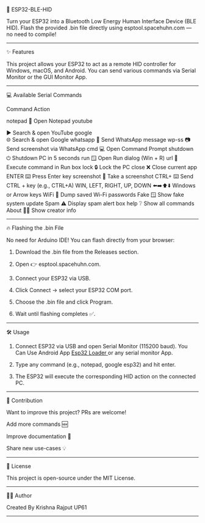 🚀 ESP32-BLE-HID

Turn your ESP32 into a Bluetooth Low Energy Human Interface Device (BLE HID).
Flash the provided .bin file directly using esptool.spacehuhn.com — no need to compile!


---

✨ Features

This project allows your ESP32 to act as a remote HID controller for Windows, macOS, and Android.
You can send various commands via Serial Monitor or the GUI Monitor App.


---

💻 Available Serial Commands

Command	Action

notepad	📝 Open Notepad
youtube <search>	▶️ Search & open YouTube
google <search>	🌐 Search & open Google
whatsapp <no> <msg>	💬 Send WhatsApp message
wp-ss <no>	📷 Send screenshot via WhatsApp
cmd	💻 Open Command Prompt
shutdown	⏻ Shutdown PC in 5 seconds
run	🪟 Open Run dialog (Win + R)
url <command>	🔗 Execute command in Run box
lock	🔒 Lock the PC
close	❌ Close current app
ENTER	⌨️ Press Enter key
screenshot	📸 Take a screenshot
CTRL+<key>	⌨️ Send CTRL + key (e.g., CTRL+A)
WIN, LEFT, RIGHT, UP, DOWN	⬅️➡️⬆️⬇️ Windows or Arrow keys
WiFi	📡 Dump saved Wi-Fi passwords
Fake	🪟 Show fake system update
Spam	⚠️ Display spam alert box
help	❔ Show all commands
About	👨‍💻 Show creator info



---

🔥 Flashing the .bin File

No need for Arduino IDE! You can flash directly from your browser:

1. Download the .bin file from the Releases section.


2. Open 👉 esptool.spacehuhn.com.


3. Connect your ESP32 via USB.


4. Click Connect → select your ESP32 COM port.


5. Choose the .bin file and click Program.


6. Wait until flashing completes ✅.




---

🛠 Usage

1. Connect ESP32 via USB and open Serial Monitor (115200 baud). You Can Use Android App <a href="https://play.google.com/store/apps/details?id=com.bluino.esp32loader">Esp32 Loader </a> or any serial monitor App.


2. Type any command (e.g., notepad, google esp32) and hit enter.


3. The ESP32 will execute the corresponding HID action on the connected PC.




---

🤝 Contribution

Want to improve this project? PRs are welcome!

Add more commands 🆕

Improve documentation 📖

Share new use-cases 💡



---

📜 License

This project is open-source under the MIT License.


---

👨‍💻 Author

Created By Krishna Rajput UP61


---



